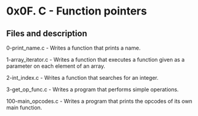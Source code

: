 # 0x0F. C - Function pointers

## Files and description

0-print_name.c - Writes a function that prints a name.

1-array_iterator.c - Writes a function that executes a function given as a parameter on each element of an array.

2-int_index.c - Writes a function that searches for an integer.

3-get_op_func.c - Writes a program that performs simple operations.

100-main_opcodes.c - Writes a program that prints the opcodes of its own main function.
